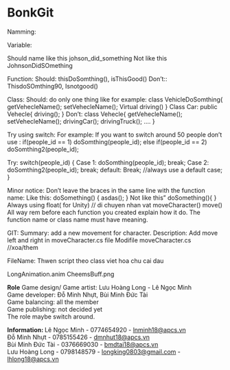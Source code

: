 # BonkGit
 Namming: 

Variable: 

Should name like this johson_did_something
Not like this JohnsonDidSOmething

Function:
Should: thisDoSomthing(), isThisGood()
Don’t:: ThisdoSOmthing90, Isnotgood()

Class:
Should: do only one thing like for example:
class VehicleDoSomthing{
   getVehecleName();
  setVehecleName();
Virtual driving()
}
Class Car: public Vehecle{
   driving();
}
Don’t: 
class Vehecle{
   getVehecleName();
  setVehecleName();
 drivingCar();
drivingTruck();
….
}

Try using switch:
For example:
If you want to switch around 50 people don’t use :
if(people_id == 1) doSomthing(people_id);
else if(people_id == 2) doSomthing2(people_id);

Try:
switch(people_id)
{
	Case 1: 
doSomthing(people_id);
break;
       Case 2: 
doSomthing2(people_id);
break;
default:
	Break; //always use a default case;
}

Minor notice:
Don’t leave the braces in the same line with the function name:
Like this:
doSomething()
{
	asdas();
}
Not like this”
doSomething(){
}
Always using float( for Unity)
// di chuyen nhan vat
moveCharacter()
move()
All way rem before each function you created explain how it do. 
The function name or class name must have meaning.




GIT:
Summary: add a new movement  for character.
Description:
Add move left and right in moveCharacter.cs file
Modifile moveCharacter.cs //xoa/them


FileName:
Thwen script theo class viet hoa chu cai dau

LongAnimation.anim
CheemsBuff.png

<b>Role</b>
Game design/ Game artist: Lưu Hoàng Long - Lê Ngọc Minh<br>
Game developer: Đỗ Minh Nhựt, Bùi Minh Đức Tài<br>
Game balancing: all the member<br>
Game publishing: not decided yet<br>
The role maybe switch around.<br>

<b>Information: </b>
Lê Ngọc Minh - 0774654920 - lnminh18@apcs.vn<br>
Đỗ Minh Nhựt - 0785155426 - dmnhut18@apcs.vn<br>
Bùi Minh Đức Tài - 0376669030  - bmdtai18@apcs.vn<br>
Lưu Hoàng Long - 0798148579 - longking0803@gmail.com - lhlong18@apcs.vn<br>
